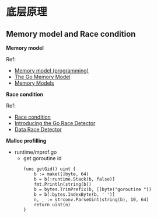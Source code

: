 # 底层原理

## Memory model and Race condition

**Memory model**

Ref: 
- [Memory model (programming)](https://en.wikipedia.org/wiki/Memory_model_(programming))
- [The Go Memory Model](https://go.dev/ref/mem)
- [Memory Models](https://research.swtch.com/mm)


**Race condition**

Ref:
- [Race condition](https://en.wikipedia.org/wiki/Race_condition)
- [Introducing the Go Race Detector](https://go.dev/blog/race-detector)
- [Data Race Detector](https://go.dev/doc/articles/race_detector)


**Malloc profilling**
- runtime/mprof.go
  - get goroutine id
    ```
    func getGid() uint {
        b := make([]byte, 64)
        b = b[:runtime.Stack(b, false)]
        fmt.Println(string(b))
        b = bytes.TrimPrefix(b, []byte("goroutine "))
        b = b[:bytes.IndexByte(b, ' ')]
        n, _ := strconv.ParseUint(string(b), 10, 64)
        return uint(n)
    }
    ```
